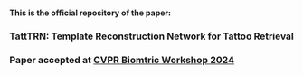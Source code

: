 #### This is the official repository of the paper:
### TattTRN: Template Reconstruction Network for Tattoo Retrieval
### Paper accepted at [CVPR Biomtric Workshop 2024]([https://cvpr2023.thecvf.com/](https://www.vislab.ucr.edu/Biometrics2023/accepted_papers.php))
